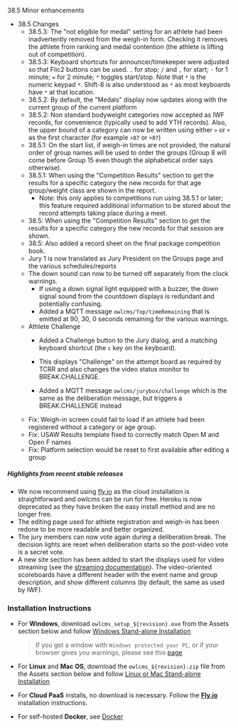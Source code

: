 38.5 Minor enhancements

- 38.5 Changes
  - 38.5.3: The "not eligible for medal" setting for an athlete had been inadvertently removed from the weigh-in form.  Checking it removes the athlete from ranking and medal contention (the athlete is lifting out of competition).
  - 38.5.3: Keyboard shortcuts for announcer/timekeeper were adjusted so that Flic2 buttons can be used. `.` for stop;   `/` and `,` for start;    `-` for 1 minute;  `=` for 2 minute;  `*` toggles start/stop.  Note that `*` is the numeric keypad `*`.  Shift-8 is also understood as `*`  as most keyboards have `*` at that location.
  - 38.5.2: By default, the "Medals" display now updates along with the current group of the current platform
  - 38.5.2: Non standard bodyweight categories now accepted as IWF records, for convenience (typically used to add YTH records).  Also, the upper bound of a category can now be written using either `>` or `+` as the first character (for example `>87`  or `+87`)
  - 38.5.1: On the start list, if weigh-in times are not provided, the natural order of group names will be used to order the groups (Group 8 will come before Group 15 even though the alphabetical order says otherwise).
  - 38.5.1: When using the "Competition Results" section to get the results for a specific category  the new records for that age group/weight class are shown in the report.
    - Note: this only applies to competitions run using 38.5.1 or later; this feature required additional information to be stored about the record attempts taking place during a meet.
  - 38.5: When using the "Competition Results" section to get the results for a specific category  the new records for that session are shown.  
  - 38.5: Also added a record sheet on the final package competition book.
  - Jury 1 is now translated as Jury President on the Groups page and the various schedules/reports
  - The down sound can now to be turned off separately from the clock warnings.
    - If using a down signal light equipped with a buzzer, the down signal sound from the countdown displays is redundant and potentially confusing.  
    - Added a MQTT message `owlcms/fop/timeRemaining` that is emitted at 90, 30, 0 seconds remaining for the various warnings.
  - Athlete Challenge
    - Added a Challenge button to the Jury dialog, and a matching keyboard shortcut (the `c` key on the keyboard). 
  
    - This displays "Challenge" on the attempt board as required by TCRR and also changes the video status monitor to BREAK.CHALLENGE.
  
    - Added a MQTT message `owlcms/jurybox/challenge` which is the same as the deliberation message, but triggers a BREAK.CHALLENGE instead
  - Fix: Weigh-in screen could fail to load if an athlete had been registered without a category or age group.
  - Fix: USAW Results template fixed to correctly match Open M and Open F names
  - Fix: Platform selection would be reset to first available after editing a group 


##### Highlights from recent stable releases

- We now recommend using [fly.io](https://${env.REPO_OWNER}.github.io/${env.O_REPO_NAME}/#/Fly) as the cloud installation is straightforward and owlcms can be run for free. Heroku is now deprecated as they have broken the easy install method and are no longer free.
- The editing page used for athlete registration and weigh-in has been redone to be more readable and better organized.
- The jury members can now vote again during a deliberation break. The decision lights are reset when deliberation starts so the post-video vote is a secret vote. 
- A new site section has been added to start the displays used for video streaming (see the [streaming documentation](https://${env.REPO_OWNER}.github.io/${env.O_REPO_NAME}/#/OBS?id=_2-setup-owlcms-with-some-data)). The video-oriented scoreboards have a different header with the event name and group description, and show different columns (by default, the same as used by IWF).


### **Installation Instructions**

  - For **Windows**, download `owlcms_setup_${revision}.exe` from the Assets section below and follow [Windows Stand-alone Installation](https://${env.REPO_OWNER}.github.io/${env.O_REPO_NAME}/#/LocalWindowsSetup)

    > If you get a window with `Windows protected your PC`, or if your browser gives you warnings, please see this [page](https://owlcms.github.io/owlcms4-prerelease/#/DefenderOff)

  - For **Linux** and **Mac OS**, download the `owlcms_${revision}.zip` file from the Assets section below and follow [Linux or Mac Stand-alone Installation](https://${env.REPO_OWNER}.github.io/${env.O_REPO_NAME}/#/LocalLinuxMacSetup)

  - For **Cloud PaaS** installs, no download is necessary. Follow the **[Fly.io](https://${env.REPO_OWNER}.github.io/${env.O_REPO_NAME}/#Fly)** installation instructions.

  - For self-hosted **Docker**, see [Docker](https://${env.REPO_OWNER}.github.io/${env.O_REPO_NAME}/#/LocalWindowsSetup)
